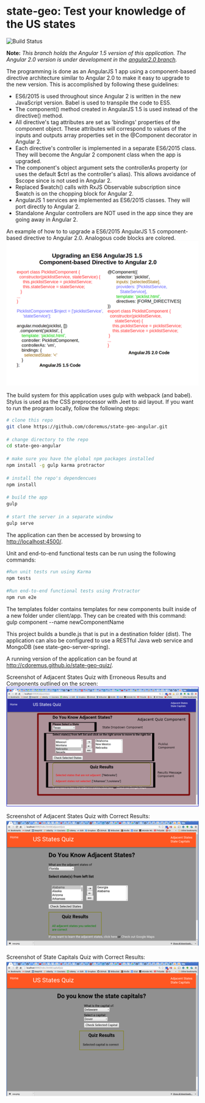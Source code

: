 # state-geo: Test your knowledge of the US states #

![Build Status](https://travis-ci.org/cdoremus/state-geo-angular.svg?branch=master)

**Note:** *This branch holds the Angular 1.5 version of this application. The Angular 2.0 version is under development in the [angular2.0 branch](https://github.com/cdoremus/state-geo-angular/tree/angular2.0 "Angular 2.0 Branch").*

The programming is done as an AngularJS 1 app using a component-based directive architecture similar to Angular 2.0 to make it easy to 
upgrade to the new version. This is accomplished by following these guidelines: 
* ES6/2015 is used throughout since Angular 2 is written in the new JavaScript version. Babel is used to transpile the code to ES5.
* The component() method created in AngularJS 1.5 is used instead of the directive() method.
* All directive's tag attributes are set as 'bindings' properties of the component object. These attributes will correspond to values of the inputs and outputs array properties set in the @Component decorator in Angular 2.
* Each directive's controller is implemented in a separate ES6/2015 class. They will become the Angular 2 component class when the app is upgraded.
* The component's object argument sets the controllerAs property (or uses the default $ctrl as the controller's alias). This allows avoidance of $scope since is not used in Angular 2.
* Replaced $watch() calls with RxJS Observable subscription since $watch is on the chopping block for Angular 2.
* AngularJS 1 services are implemented as ES6/2015 classes. They will port directly to Angular 2.
* Standalone Angular controllers are NOT used in the app since they are going away in Angular 2.

An example of how to to upgrade a ES6/2015 AngularJS 1.5 component-based directive to Angular 2.0. Analogous code blocks are colored.
![TranslatingNg1ToNg2](screenshots/TranslatingNg1ToNg2.png "Translating an AngularJS 1.2 Directive Component to Angular 2.0")
  
The build system for this application uses gulp with webpack (and babel). Stylus is used as the CSS preprocessor with Jeet to aid layout. If you want to run the program locally,
follow the following steps:

```bash
# clone this repo
git clone https://github.com/cdoremus/state-geo-angular.git 

# change directory to the repo
cd state-geo-angular

# make sure you have the global npm packages installed
npm install -g gulp karma protractor

# install the repo's dependencues
npm install

# build the app
gulp

# start the server in a separate window
gulp serve 
```  
The application can then be accessed by browsing to <a href="http://localhost:4500/">http://localhost:4500/</a>.

Unit and end-to-end functional tests can be run using the following commands:

```bash
#Run unit tests run using Karma
npm tests

#Run end-to-end functional tests using Protractor
npm run e2e 
```  

The templates folder contains templates for new components built inside of a new folder under client/app. They can be created with this command:
gulp component --name newComponentName

This project builds a bundle.js that is put in a destination folder (dist). The application can also be configured to use a RESTful
Java web service and MongoDB (see state-geo-server-spring).

A running version of the application can be found at <a href="http://cdoremus.github.io/state-geo-quiz/" target="_blank">http://cdoremus.github.io/state-geo-quiz/</a>.

Screenshot of Adjacent States Quiz with Erroneous Results and Components outlined on the screen:
![AdjacentQuizResultsScreenshotComponents](screenshots/AdjacentQuizResultsScreenshotComponents.png "Quiz Results Screenshot with components outlined")

Screenshot of Adjacent States Quiz with Correct Results:
![AdjacentQuizResultsSuccessScreenshot](screenshots/AdjacentStatesQuizResultsSuccess.png "Quiz Results Success Screenshot")

Screenshot of State Capitals Quiz with Correct Results:
![StateCapitalsQuizResultsScreenshot](screenshots/StateCapitalsQuizScreenshot.png "State Capitals Quiz Results Success Screenshot")
